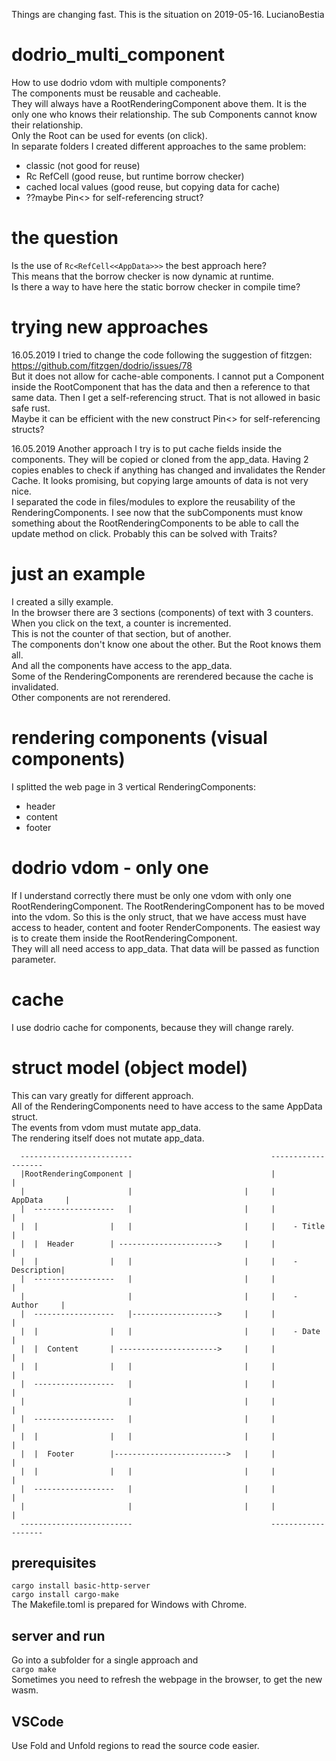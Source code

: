 Things are changing fast. This is the situation on 2019-05-16. LucianoBestia  
# dodrio_multi_component
How to use dodrio vdom with multiple components?  
The components must be reusable and cacheable.  
They will always have a RootRenderingComponent above them. It is the only one who knows their relationship. The sub Components cannot know their relationship.  
Only the Root can be used for events (on click).  
In separate folders I created different approaches to the same problem:  
- classic (not good for reuse)
- Rc RefCell (good reuse, but runtime borrow checker)
- cached local values (good reuse, but copying data for cache)
- ??maybe Pin<> for self-referencing struct?

# the question
Is the use of `Rc<RefCell<<AppData>>>` the best approach here?  
This means that the borrow checker is now dynamic at runtime.  
Is there a way to have here the static borrow checker in compile time?  
  
# trying new approaches
16.05.2019 I tried to change the code following the suggestion of fitzgen:  
https://github.com/fitzgen/dodrio/issues/78  
But it does not allow for cache-able components. I cannot put a Component inside the RootComponent that has the data and then a reference to that same data. Then I get a self-referencing struct. That is not allowed in basic safe rust.  
Maybe it can be efficient with the new construct Pin<> for self-referencing structs?  
  
16.05.2019 Another approach I try is to put cache fields inside the components. They will be copied or cloned from the app_data. Having 2 copies enables to check if anything has changed and invalidates the Render Cache. 
It looks promising, but copying large amounts of data is not very nice.  
I separated the code in files/modules to explore the reusability of the RenderingComponents. I see now that the subComponents must know something about the RootRenderingComponents to be able to call the update method on click. Probably this can be solved with Traits?
  
# just an example
I created a silly example.  
In the browser there are 3 sections (components) of text with 3 counters.  
When you click on the text, a counter is incremented.  
This is not the counter of that section, but of another.  
The components don't know one about the other. But the Root knows them all.  
And all the components have access to the app_data.  
Some of the RenderingComponents are rerendered because the cache is invalidated.  
Other components are not rerendered.  
# rendering components (visual components)
I splitted the web page in 3 vertical RenderingComponents:  
- header
- content
- footer
# dodrio vdom - only one
If I understand correctly there must be only one vdom with only one RootRenderingComponent.
The RootRenderingComponent has to be moved into the vdom. So this is the only struct, that we have access must have access to header, content and footer RenderComponents. The easiest way is to create them inside the RootRenderingComponent.  
They will all need access to app_data. That data will be passed as function parameter.  
# cache
I use dodrio cache for components, because they will change rarely.

# struct model (object model)
This can vary greatly for different approach.  
All of the RenderingComponents need to have access to the same AppData struct.  
The events from vdom must mutate app_data.  
The rendering itself does not mutate app_data.  
```
  -------------------------                               -------------------   
  |RootRenderingComponent |                               |                 |   
  |                       |                         |     |     AppData     |   
  |  ------------------   |                         |     |                 |   
  |  |                |   |                         |     |    - Title      |   
  |  |  Header        | ---------------------->     |     |                 |   
  |  |                |   |                         |     |    - Description|   
  |  ------------------   |                         |     |                 |   
  |                       |                         |     |    - Author     |   
  |  ------------------   |------------------->     |     |                 |   
  |  |                |   |                         |     |    - Date       |   
  |  |  Content       | ---------------------->     |     |                 |   
  |  |                |   |                         |     |                 |   
  |  ------------------   |                         |     |                 |   
  |                       |                         |     |                 |   
  |  ------------------   |                         |     |                 |   
  |  |                |   |                         |     |                 |   
  |  |  Footer        |------------------------->   |     |                 |   
  |  |                |   |                         |     |                 |   
  |  ------------------   |                         |     |                 |   
  |                       |                         |     |                 |   
  -------------------------                               -------------------   
```
## prerequisites
`cargo install basic-http-server`  
`cargo install cargo-make`  
The Makefile.toml is prepared for Windows with Chrome.  

## server and run
Go into a subfolder for a single approach and  
`cargo make`  
Sometimes you need to refresh the webpage in the browser, to get the new wasm.  
## VSCode
Use Fold and Unfold regions to read the source code easier.  








